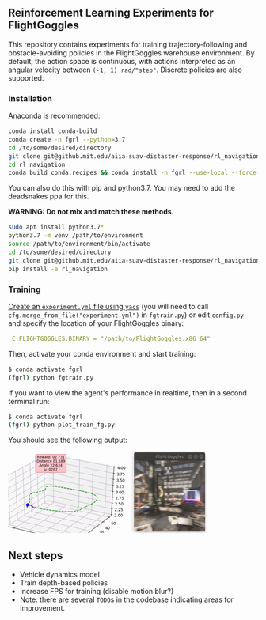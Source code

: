 ## Reinforcement Learning Experiments for FlightGoggles

This repository contains experiments for training trajectory-following and obstacle-avoiding policies in the FlightGoggles warehouse environment. By default, the action space is continuous, with actions interpreted as an angular velocity between `(-1, 1) rad/"step"`. Discrete policies are also supported.

### Installation

Anaconda is recommended:

```bash
conda install conda-build
conda create -n fgrl --python=3.7
cd /to/some/desired/directory
git clone git@github.mit.edu/aiia-suav-distaster-response/rl_navigation
cd rl_navigation
conda build conda.recipes && conda install -n fgrl --use-local --force-reinstall -y rl_navigation
```

You can also do this with pip and python3.7.  You may need to add the deadsnakes ppa for this.

**WARNING: Do not mix and match these methods.**

```bash
sudo apt install python3.7*
python3.7 -m venv /path/to/environment
source /path/to/environment/bin/activate
cd /to/some/desired/directory
git clone git@github.mit.edu/aiia-suav-distaster-response/rl_navigation
pip install -e rl_navigation
```

### Training

[Create an `experiment.yml` file using `yacs`](https://github.com/rbgirshick/yacs#usage) (you will need to call `cfg.merge_from_file("experiment.yml")` in `fgtrain.py`) or edit `config.py` and specify the location of your FlightGoggles binary:

```yaml
_C.FLIGHTGOGGLES.BINARY = "/path/to/FlightGoggles.x86_64"
```

Then, activate your conda environment and start training:

```bash
$ conda activate fgrl
(fgrl) python fgtrain.py
```

If you want to view the agent's performance in realtime, then in a second terminal run:

```bash
$ conda activate fgrl
(fgrl) python plot_train_fg.py
```

You should see the following output:

![](doc/fgrl.gif)


## Next steps

* Vehicle dynamics model
* Train depth-based policies
* Increase FPS for training (disable motion blur?)
* Note: there are several `TODO`s in the codebase indicating areas for improvement.
